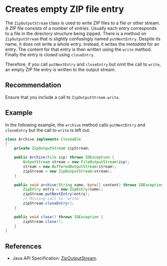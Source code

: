 # Creates empty ZIP file entry
The `ZipOutputStream` class is used to write ZIP files to a file or other stream. A ZIP file consists of a number of *entries*. Usually each entry corresponds to a file in the directory structure being zipped. There is a method on `ZipOutputStream` that is slightly confusingly named `putNextEntry`. Despite its name, it does not write a whole entry. Instead, it writes the *metadata* for an entry. The content for that entry is then written using the `write` method. Finally the entry is closed using `closeEntry`.

Therefore, if you call `putNextEntry` and `closeEntry` but omit the call to `write`, an empty ZIP file entry is written to the output stream.


## Recommendation
Ensure that you include a call to `ZipOutputStream.write`.


## Example
In the following example, the `archive` method calls `putNextEntry` and `closeEntry` but the call to `write` is left out.


```java
class Archive implements Closeable
{
	private ZipOutputStream zipStream;

	public Archive(File zip) throws IOException {
		OutputStream stream = new FileOutputStream(zip);
		stream = new BufferedOutputStream(stream);
		zipStream = new ZipOutputStream(stream);
	}

	public void archive(String name, byte[] content) throws IOException {
		ZipEntry entry = new ZipEntry(name);
		zipStream.putNextEntry(entry);
		// Missing call to 'write'
		zipStream.closeEntry();
	}

	public void close() throws IOException {
		zipStream.close();
	}
}
```

## References
* Java API Specification: [ ZipOutputStream](https://docs.oracle.com/en/java/javase/11/docs/api/java.base/java/util/zip/ZipOutputStream.html).
